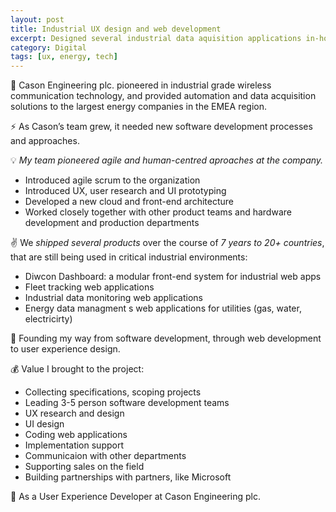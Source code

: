 ```yaml
---
layout: post
title: Industrial UX design and web development
excerpt: Designed several industrial data aquisition applications in-house
category: Digital
tags: [ux, energy, tech]
---
```


🏢 Cason Engineering plc. pioneered in industrial grade wireless communication technology, and provided automation and data acquisition solutions to the largest energy companies in the EMEA region. 

⚡ As Cason’s team grew, it needed new software development processes and approaches. 

💡 *My team pioneered agile and human-centred aproaches at the company.*

- Introduced agile scrum to the organization
- Introduced UX, user research and UI prototyping
- Developed a new cloud and front-end architecture
- Worked closely together with other product teams and hardware development and production departments 

✌️ We *shipped several products* over the course of *7 years to 20+ countries*, that are still being used in critical industrial environments:

- Diwcon Dashboard: a modular front-end system for industrial web apps
- Fleet tracking web applications
- Industrial data monitoring web applications
- Energy data managment s web applications for utilities (gas, water, electricirty) 

💙 Founding my way from software development, through web development to user experience design. 

💰 Value I brought to the project:

- Collecting specifications, scoping projects
- Leading 3-5 person software development teams
- UX research and design
- UI design
- Coding web applications
- Implementation support
- Communicaion with other departments
- Supporting sales on the field
- Building partnerships with partners, like Microsoft 

👥 As a User Experience Developer at Cason Engineering plc.  
